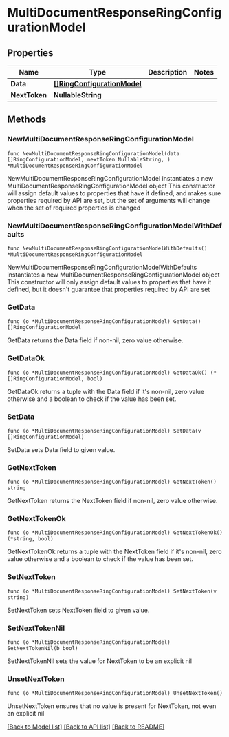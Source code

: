 # MultiDocumentResponseRingConfigurationModel

## Properties

Name | Type | Description | Notes
------------ | ------------- | ------------- | -------------
**Data** | [**[]RingConfigurationModel**](RingConfigurationModel.md) |  | 
**NextToken** | **NullableString** |  | 

## Methods

### NewMultiDocumentResponseRingConfigurationModel

`func NewMultiDocumentResponseRingConfigurationModel(data []RingConfigurationModel, nextToken NullableString, ) *MultiDocumentResponseRingConfigurationModel`

NewMultiDocumentResponseRingConfigurationModel instantiates a new MultiDocumentResponseRingConfigurationModel object
This constructor will assign default values to properties that have it defined,
and makes sure properties required by API are set, but the set of arguments
will change when the set of required properties is changed

### NewMultiDocumentResponseRingConfigurationModelWithDefaults

`func NewMultiDocumentResponseRingConfigurationModelWithDefaults() *MultiDocumentResponseRingConfigurationModel`

NewMultiDocumentResponseRingConfigurationModelWithDefaults instantiates a new MultiDocumentResponseRingConfigurationModel object
This constructor will only assign default values to properties that have it defined,
but it doesn't guarantee that properties required by API are set

### GetData

`func (o *MultiDocumentResponseRingConfigurationModel) GetData() []RingConfigurationModel`

GetData returns the Data field if non-nil, zero value otherwise.

### GetDataOk

`func (o *MultiDocumentResponseRingConfigurationModel) GetDataOk() (*[]RingConfigurationModel, bool)`

GetDataOk returns a tuple with the Data field if it's non-nil, zero value otherwise
and a boolean to check if the value has been set.

### SetData

`func (o *MultiDocumentResponseRingConfigurationModel) SetData(v []RingConfigurationModel)`

SetData sets Data field to given value.


### GetNextToken

`func (o *MultiDocumentResponseRingConfigurationModel) GetNextToken() string`

GetNextToken returns the NextToken field if non-nil, zero value otherwise.

### GetNextTokenOk

`func (o *MultiDocumentResponseRingConfigurationModel) GetNextTokenOk() (*string, bool)`

GetNextTokenOk returns a tuple with the NextToken field if it's non-nil, zero value otherwise
and a boolean to check if the value has been set.

### SetNextToken

`func (o *MultiDocumentResponseRingConfigurationModel) SetNextToken(v string)`

SetNextToken sets NextToken field to given value.


### SetNextTokenNil

`func (o *MultiDocumentResponseRingConfigurationModel) SetNextTokenNil(b bool)`

 SetNextTokenNil sets the value for NextToken to be an explicit nil

### UnsetNextToken
`func (o *MultiDocumentResponseRingConfigurationModel) UnsetNextToken()`

UnsetNextToken ensures that no value is present for NextToken, not even an explicit nil

[[Back to Model list]](../README.md#documentation-for-models) [[Back to API list]](../README.md#documentation-for-api-endpoints) [[Back to README]](../README.md)


